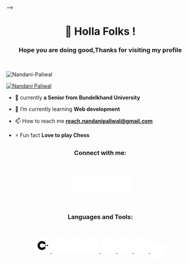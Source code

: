 --><h1 align="center"> 🍁 Holla Folks !</h1>

<h3 align="center">Hope you are doing good,Thanks for visiting my profile</h3><br>

<p align="left"> <img src="https://komarev.com/ghpvc/?username=Nandani-Paliwal&label=Profile%20views&color=0e75b6&style=flat" alt="Nandani-Paliwal" /> </p>

<p align="left"> <a href="https://twitter.com/Nandanipaliwal" target="blank"><img src="https://img.shields.io/twitter/follow/Nandanipaliwal?logo=twitter&style=for-the-badge" alt="Nandani Paliwal" /></a> </p>

- 🔭 currently **a Senior from Bundelkhand University**

- 🌱 I’m currently learning **Web development**

- 📫 How to reach me **reach.nandanipaliwal@gmail.com**

- ⚡ Fun fact **Love to play Chess**

<h3 align="center">Connect with me:</h3><br>
<p align="center">
<a href= "https://twitter.com/nandanipaliwal" target="_blank"><img align="center" src="./assets/twitter.svg" alt="nandani Paliwal" height="50" width="50" /></a><tr>
<a href="https://www.linkedin.com/in/nandanipaliwal" target="_blank"><img align="center" src="./assets/linkedin.svg" alt="nandani paliwal" height="50" width="50" /></a><tr>
<a href="https://instagram.com/paliwal.nandani?utm_medium=copy_link" target="_blank"><img align="center" src="./assets/instagram.svg" height="50" width="50" /></a>
</p><br>

<h3 align="center" font-weight="400">Languages and Tools:</h3><br>
<p align="center">
<a href="https://www.w3schools.com/cpp/" target="_blank" rel="noreferrer"> <img src="./assets/c++.svg" alt="C++" width="40" height="40"/> </a>
<a href="https://www.w3schools.com/html/" taget="_blank" rel="noreferrer"> <img src="./assets/html.svg" alt="html" width="40" height="40"/></a>
<a href="https://www.w3schools.com/css/" taget="_blank" rel="noreferrer"> <img src="./assets/CSS3.svg" alt="css" width="40" height="40"/></a>
<a href="https://www.figma.com/" target="_blank" rel="noreferrer"> <img src="./assets/figma.svg" alt="figma" width="40" height="40"/> </a> 
<a href="https://developer.mozilla.org/en-US/docs/Web/JavaScript" target="_blank" rel="noreferrer"><img src="./assets/js.svg" alt="javascript" width="40" height="40"/> </a> 
<a href="https://reactjs.org/" target="_blank" rel="noreferrer"> <img src="./assets/react.svg" alt="react" width="40" height="40"/> </a> 
<a href="https://tailwindcss.com/" target="_blank" rel="noreferrer"> <img src="./assets/tailwind-css.svg" alt="tailwind" width="40" height="40"/> </a> 
<a href="https://git-scm.com/" target="_blank" rel="noreferrer"> <img src="./assets/git.svg" alt="git" width="40" height="40" align="center"/> </a> 


<!-- <p><img align="left" src="https://github-readme-stats.vercel.app/api/top-langs?username=Nandani-Paliwal&show_icons=true&locale=en&layout=compact" alt="Nandani-Paliwal" /></p>

<p>&nbsp;<img align="center" src="https://github-readme-stats.vercel.app/api?username=Nandani-Paliwal&show_icons=true&locale=en" alt="Nandani-Paliwal" /></p>

<p><img align="center" src="https://github-readme-streak-stats.herokuapp.com/?user=Nandani-Paliwal&" alt="Nandani-Paliwal" /></p> -->
